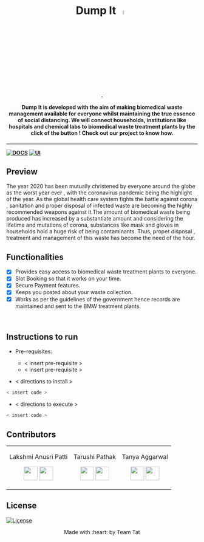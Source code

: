 <p align="center">
	<h1 align="center"> Dump It <img src="https://www.flaticon.com/svg/static/icons/svg/3773/3773979.svg" alt=" " height="5%" width="5%"/> </h1>
	<h4 align="center"> .
  
   Dump It is developed with the aim of making biomedical waste management available for everyone whilst maintaining the true essence of social distancing. We will connect households, institutions like hospitals and chemical labs to biomedical waste treatment plants by the click of the button ! Check out our project to know how.
  
  
  <h4>
</p>

---
[![DOCS](https://img.shields.io/badge/Documentation-see%20docs-green?style=flat-square&logo=appveyor)](INSERT_LINK_FOR_DOCS_HERE) 
  [![UI ](https://img.shields.io/badge/User%20Interface-Link%20to%20UI-orange?style=flat-square&logo=appveyor)](INSERT_UI_LINK_HERE)

## Preview
The year 2020 has been mutually christened by everyone around the globe as the worst year ever , with the coronavirus pandemic being the highlight of the year.   As the global health care system fights the battle against corona , sanitation and proper disposal of infected waste are becoming the highly recommended weapons against it.The amount of biomedical waste being produced has increased by a substantiate amount and considering the lifetime and mutations of corona, substances like mask and gloves in households hold a huge risk of being contaminants. Thus, proper disposal , treatment and management of this waste has become the need of the hour.
## Functionalities
- [x] Provides easy access to biomedical waste treatment plants to everyone.
- [x] Slot Booking so that it works on your time.
- [x] Secure Payment features.
- [x] Keeps you posted about your waste collection.
- [x] Works as per the guidelines of the government hence records are maintained and sent to the BMW treatment plants.

<br>


## Instructions to run

* Pre-requisites:
	-  < insert pre-requisite >
	-  < insert pre-requisite >

* < directions to install > 
```bash
< insert code >
```

* < directions to execute >

```bash
< insert code >
```

## Contributors

<table>
<tr align="center">


<td>

Lakshmi Anusri Patti

<p align="center">
</p>
<p align="center">
<a href = "https://github.com/person1"><img src = "http://www.iconninja.com/files/241/825/211/round-collaboration-social-github-code-circle-network-icon.svg" width="36" height = "36"/></a>
<a href = "https://www.linkedin.com/in/person1">
<img src = "http://www.iconninja.com/files/863/607/751/network-linkedin-social-connection-circular-circle-media-icon.svg" width="36" height="36"/>
</a>
</p>
</td>


<td>

Tarushi Pathak

<p align="center">
</p>
<p align="center">
<a href = "https://github.com/person2"><img src = "http://www.iconninja.com/files/241/825/211/round-collaboration-social-github-code-circle-network-icon.svg" width="36" height = "36"/></a>
<a href = "https://www.linkedin.com/in/person2">
<img src = "http://www.iconninja.com/files/863/607/751/network-linkedin-social-connection-circular-circle-media-icon.svg" width="36" height="36"/>
</a>
</p>
</td>



<td>

Tanya Aggarwal

<p align="center">

</p>
<p align="center">
<a href = "https://github.com/person3"><img src = "http://www.iconninja.com/files/241/825/211/round-collaboration-social-github-code-circle-network-icon.svg" width="36" height = "36"/></a>
<a href = "https://www.linkedin.com/in/person3">
<img src = "http://www.iconninja.com/files/863/607/751/network-linkedin-social-connection-circular-circle-media-icon.svg" width="36" height="36"/>
</a>
</p>
</td>
</tr>
  </table>
  
## License
[![License](http://img.shields.io/:license-mit-blue.svg?style=flat-square)](http://badges.mit-license.org)

<p align="center">
	Made with :heart: by Team Tat
</p>

